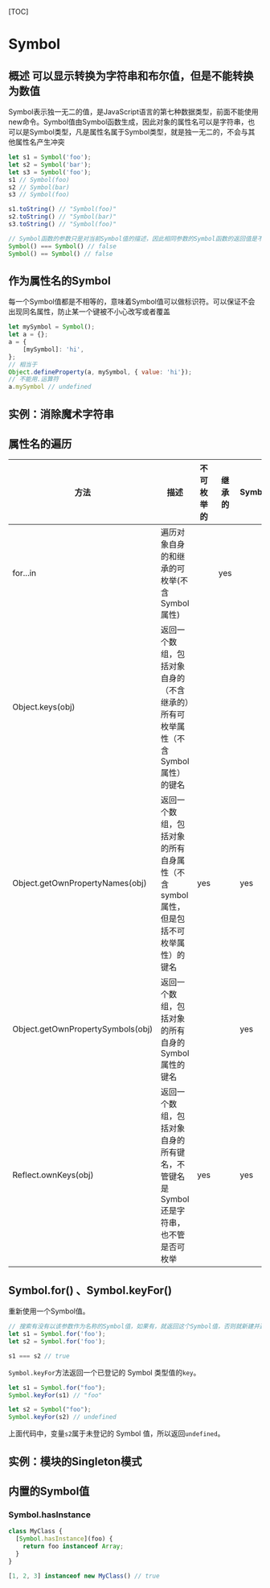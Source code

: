 [TOC]

# Symbol

## 概述 可以显示转换为字符串和布尔值，但是不能转换为数值

Symbol表示独一无二的值，是JavaScript语言的第七种数据类型，前面不能使用new命令。Symbol值由Symbol函数生成，因此对象的属性名可以是字符串，也可以是Symbol类型，凡是属性名属于Symbol类型，就是独一无二的，不会与其他属性名产生冲突

```javascript
let s1 = Symbol('foo');
let s2 = Symbol('bar');
let s3 = Symbol('foo');
s1 // Symbol(foo)
s2 // Symbol(bar)
s3 // Symbol(foo)

s1.toString() // "Symbol(foo)"
s2.toString() // "Symbol(bar)"
s3.toString() // "Symbol(foo)"

// Symbol函数的参数只是对当前Symbol值的描述，因此相同参数的Symbol函数的返回值是不相等的
Symbol() === Symbol() // false
Symbol() == Symbol() // false
```



## 作为属性名的Symbol

每一个Symbol值都是不相等的，意味着Symbol值可以做标识符。可以保证不会出现同名属性，防止某一个键被不小心改写或者覆盖

```javascript
let mySymbol = Symbol();
let a = {};
a = {
    [mySymbol]: 'hi',
};
// 相当于
Object.defineProperty(a, mySymbol, { value: 'hi'});
// 不能用.运算符
a.mySymbol // undefined 
```

## 实例：消除魔术字符串

## 属性名的遍历

| 方法                              | 描述                                                         | 不可枚举的 | 继承的 | Symbol |
| --------------------------------- | ------------------------------------------------------------ | ---------- | ------ | ------ |
| for...in                          | 遍历对象自身的和继承的可枚举(不含Symbol属性)                 |            | yes    |        |
| Object.keys(obj)                  | 返回一个数组，包括对象自身的（不含继承的）所有可枚举属性（不含Symbol属性）的键名 |            |        |        |
| Object.getOwnPropertyNames(obj)   | 返回一个数组，包括对象的所有自身属性（不含symbol属性，但是包括不可枚举属性）的键名 | yes        |        | yes    |
| Object.getOwnPropertySymbols(obj) | 返回一个数组，包括对象的所有自身的Symbol属性的键名           |            |        | yes    |
| Reflect.ownKeys(obj)              | 返回一个数组，包括对象自身的所有键名，不管键名是Symbol还是字符串，也不管是否可枚举 | yes        |        | yes    |

## Symbol.for() 、Symbol.keyFor()

重新使用一个Symbol值。

```javascript
// 搜索有没有以该参数作为名称的Symbol值，如果有，就返回这个Symbol值，否则就新建并返回以该字符串为名称的Symbol值
let s1 = Symbol.for('foo');
let s2 = Symbol.for('foo');

s1 === s2 // true
```

`Symbol.keyFor`方法返回一个已登记的 Symbol 类型值的`key`。



```javascript
let s1 = Symbol.for("foo");
Symbol.keyFor(s1) // "foo"

let s2 = Symbol("foo");
Symbol.keyFor(s2) // undefined
```

上面代码中，变量`s2`属于未登记的 Symbol 值，所以返回`undefined`。

## 实例：模块的Singleton模式

## 内置的Symbol值

### Symbol.hasInstance

```javascript
class MyClass {
  [Symbol.hasInstance](foo) {
    return foo instanceof Array;
  }
}

[1, 2, 3] instanceof new MyClass() // true
```

